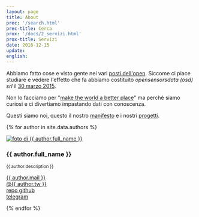 ```yaml
---
layout: page
title: About
prec: '/search.html'
prec-title: Cerca
prox: '/docs/2_servizi.html'
prox-title: Servizi
date: 2016-12-15
update:
english:
---
```




Abbiamo fatto cose e visto gente nei vari [posti dell'open](https://blog.osd.tools/sod15-%C3%A8-finito-viva-i-dati-a9c2f764a75c#.i4xeezv5v). Siccome ci piace studiare e vedere l'effetto che fa abbiamo costituito *opensensorsdata (osd) srl* il [30 marzo 2015](/documents(statuto)).

Non lo facciamo per "[make the world a better place](https://youtu.be/IXuFrtmOYKg)" ma perché siamo curiosi e ci divertiamo impastando dati con conoscenza.

Questi siamo noi, questo il nostro [manifesto](/docs/5_manifesto.html) e i nostri [progetti](/docs/progetti.html).

{% for author in site.data.authors %}
<div class="profile-about">
  <div class="profile-img without-decoration">
    <a href="{{ author.img }}"><img src="{{ author.img }}" alt="foto di {{ author.full_name }}"></a>
  </div>
  <div class="author-info">
    <h3>{{ author.full_name }}</h3> <small>{{ author.description }}</small>
    <p>
      <a href="mailto:{{ author.mail }}">{{ author.mail }}</a><br>
      <a href="http://www.twitter.com/{{ author.tw }}">@{{ author.tw }}</a><br>
      <a href="http://www.github.com/{{ author.tw }}">repo github</a><br>
      <a href="http://www.telegram.com/{{ author.telegram }}">telegram</a><br>
    </p>
  </div>
</div>

{% endfor %}
